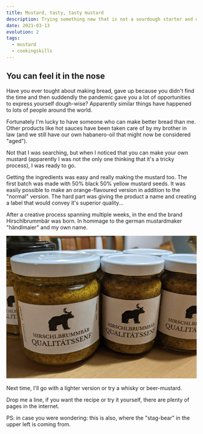 ```yaml
---
title: Mustard, tasty, tasty mustard
description: Trying something new that is not a sourdough starter and does not need sun and summer to be a success. 
date: 2021-03-13
evolution: 2
tags:
  - mustard
  - cookingskills
---
```


## You can feel it in the nose

Have you ever tought about making bread, gave up because you didn't find the time and then suddendly the pandemic gave you a lot of opportunities to express yourself dough-wise? Apparently similar things have happened to lots of people around the world. 

Fortunately I'm lucky to have someone who can make better bread than me. Other products like hot sauces have been taken care of by my brother in law (and we still have our own habanero-oil that might now be considered "aged").

Not that I was searching, but when I noticed that you can make your own mustard (apparently I was not the only one thinking that it's a tricky process), I was ready to go. 

Getting the ingredients was easy and really making the mustard too. The first batch was made with 50% black 50% yellow mustard seeds. It was easily possible to make an orange-flavoured version in addition to the "normal" version. The hard part was giving the product a name and creating a label that would convey it's superior quality...

After a creative process spanning multiple weeks, in the end the brand Hirschlbrummbär was born. In hommage to the german mustardmaker "händlmaier" and my own name.

![the final product ready to give away, with branding finalized](Senf1000.jpg "Multiple glasses of mustard, the label states Hirschelbrummbär Qualitätssenf including an image of the Hirschelbrummbär")

Next time, I'll go with a lighter version or try a whisky or beer-mustard.

Drop me a line, if you want the recipe or try it yourself, there are plenty of pages in the internet.

PS: in case you were wondering: this is also, where the "stag-bear" in the upper left is coming from.
